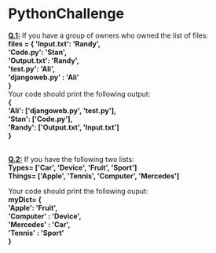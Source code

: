# PythonChallenge

<b><u>Q.1:</u></b> If you have a group of owners who owned the list of files:<br>
<b>files = {
    'Input.txt': 'Randy',<br>
    'Code.py': 'Stan',<br>
    'Output.txt': 'Randy',<br>
    'test.py': 'Ali',<br>
    'djangoweb.py' : 'Ali'<br>
}</b> <br>
Your code should print the following output:<br> 
<b>{<br>
 'Ali': ['djangoweb.py', 'test.py'], <br>
 'Stan': ['Code.py'], <br>
 'Randy': ['Output.txt', 'Input.txt'] <br>
}</b>
<br> <br>

<b><u>Q.2:</u></b> If you have the following two lists:<br>
<b>Types= ['Car', 'Device', 'Fruit', 'Sport'] </b> <br>
<b>Things= ['Apple', 'Tennis', 'Computer', 'Mercedes'] </b> <br>

Your code should print the following ouput: <br>
<b>myDict= { <br>
    'Apple': 'Fruit', <br>
    'Computer' : 'Device', <br>
    'Mercedes' : 'Car', <br>
    'Tennis' : 'Sport' <br>
   }</b>
    

